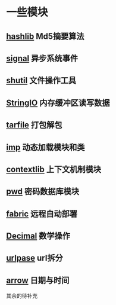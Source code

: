 # 一些模块
## [hashlib](http://blog.csdn.net/tys1986blueboy/article/details/7229199) Md5摘要算法
## [signal](http://blog.csdn.net/jhonguy/article/details/7716257) 异步系统事件
## [shutil](http://www.cnblogs.com/xiaowuyi/archive/2012/03/08/2385808.html) 文件操作工具
## [StringIO](http://my.oschina.net/935572630/blog/402601) 内存缓冲区读写数据
## [tarfile](http://essen.iteye.com/blog/1941489) 打包解包
## [imp](http://www.cnblogs.com/huangjacky/archive/2012/08/22/2650878.html) 动态加载模块和类
## [contextlib](http://www.cnblogs.com/coser/archive/2013/01/28/2880328.html) 上下文机制模块
## [pwd](http://my.oschina.net/u/1433482/blog/464086) 密码数据库模块
## [fabric](http://lovesoo.org/python-fabric-yuan-cheng-zi-dong-bu-shu-jian-jie.html) 远程自动部署
## [Decimal](http://xiao80xiao.iteye.com/blog/506524) 数学操作
## [urlpase](http://my.oschina.net/guol/blog/95699) url拆分
## [arrow](http://hao.jobbole.com/python-arrow/) 日期与时间

其余的待补充